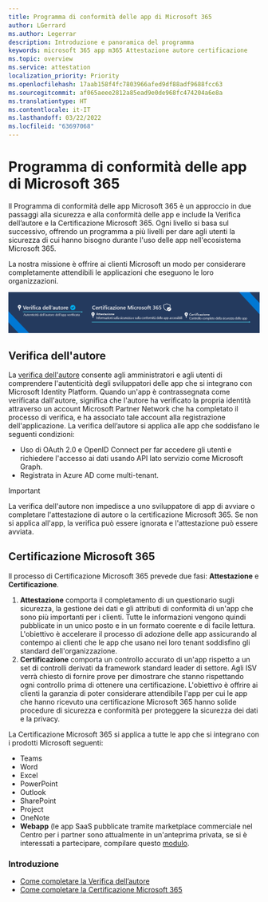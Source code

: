 ```yaml
---
title: Programma di conformità delle app di Microsoft 365
author: LGerrard
ms.author: Legerrar
description: Introduzione e panoramica del programma
keywords: microsoft 365 app m365 Attestazione autore certificazione
ms.topic: overview
ms.service: attestation
localization_priority: Priority
ms.openlocfilehash: 17aab158f4fc7803966afed9df88adf9688fcc63
ms.sourcegitcommit: af065aeee2812a85ead9e0de968fc474204a6e8a
ms.translationtype: HT
ms.contentlocale: it-IT
ms.lasthandoff: 03/22/2022
ms.locfileid: "63697068"
---
```

# <a name="microsoft-365-app-compliance-program"></a>Programma di conformità delle app di Microsoft 365

Il Programma di conformità delle app Microsoft 365 è un approccio in due passaggi alla sicurezza e alla conformità delle app e include la Verifica dell’autore e la Certificazione Microsoft 365. Ogni livello si basa sul successivo, offrendo un programma a più livelli per dare agli utenti la sicurezza di cui hanno bisogno durante l'uso delle app nell'ecosistema Microsoft 365.  

La nostra missione è offrire ai clienti Microsoft un modo per considerare completamente attendibili le applicazioni che eseguono le loro organizzazioni.

![Approccio Livello 2 alla conformità delle app](media/Microsoft365AppComplianceBanner.png)

## <a name="publisher-verification"></a>Verifica dell'autore

La [verifica dell'autore](https://docs.microsoft.com/azure/active-directory/develop/publisher-verification-overview) consente agli amministratori e agli utenti di comprendere l'autenticità degli sviluppatori delle app che si integrano con Microsoft Identity Platform. Quando un'app è contrassegnata come verificata dall'autore, significa che l'autore ha verificato la propria identità attraverso un account Microsoft Partner Network che ha completato il processo di verifica, e ha associato tale account alla registrazione dell'applicazione.
La verifica dell’autore si applica alle app che soddisfano le seguenti condizioni:  
- Uso di OAuth 2.0 e OpenID Connect per far accedere gli utenti e richiedere l'accesso ai dati usando API lato servizio come Microsoft Graph. 
- Registrata in Azure AD come multi-tenant.  

> [!IMPORTANT]
> La verifica dell'autore non impedisce a uno sviluppatore di app di avviare o completare l'attestazione di autore o la certificazione Microsoft 365. Se non si applica all'app, la verifica può essere ignorata e l'attestazione può essere avviata.

## <a name="microsoft-365-certification"></a>Certificazione Microsoft 365
Il processo di Certificazione Microsoft 365 prevede due fasi: **Attestazione** e **Certificazione**.
1.  **Attestazione** comporta il completamento di un questionario sugli sicurezza, la gestione dei dati e gli attributi di conformità di un'app che sono più importanti per i clienti. Tutte le informazioni vengono quindi pubblicate in un unico posto e in un formato coerente e di facile lettura. L'obiettivo è accelerare il processo di adozione delle app assicurando al contempo ai clienti che le app che usano nei loro tenant soddisfino gli standard dell'organizzazione.
1.  **Certificazione** comporta un controllo accurato di un'app rispetto a un set di controlli derivati da framework standard leader di settore. Agli ISV verrà chiesto di fornire prove per dimostrare che stanno rispettando ogni controllo prima di ottenere una certificazione. L'obiettivo è offrire ai clienti la garanzia di poter considerare attendibile l'app per cui le app che hanno ricevuto una certificazione Microsoft 365 hanno solide procedure di sicurezza e conformità per proteggere la sicurezza dei dati e la privacy.


La Certificazione Microsoft 365 si applica a tutte le app che si integrano con i prodotti Microsoft seguenti:
-   Teams
-   Word
-   Excel
-   PowerPoint 
-   Outlook
- SharePoint
- Project
- OneNote
- **Webapp** (le app SaaS pubblicate tramite marketplace commerciale nel Centro per i partner sono attualmente in un'anteprima privata, se si è interessati a partecipare, compilare questo [modulo](https://forms.microsoft.com/Pages/ResponsePage.aspx?id=v4j5cvGGr0GRqy180BHbR3Om82jEdWlAkFiVJRhmM_xUQkY0SjVVOVVLR0RUN0RYNlRWMDRTSjVQRy4u).

### <a name="get-started"></a>Introduzione
- [Come completare la Verifica dell’autore](https://docs.microsoft.com/azure/active-directory/develop/mark-app-as-publisher-verified)
- [Come completare la Certificazione Microsoft 365](https://docs.microsoft.com/microsoft-365-app-certification/docs/certification)

